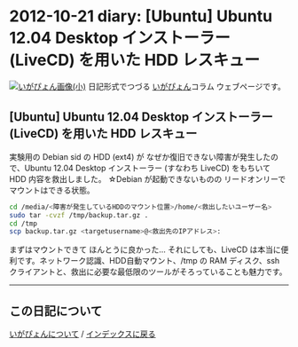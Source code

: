 2012-10-21 diary: [Ubuntu] Ubuntu 12.04 Desktop インストーラー (LiveCD) を用いた HDD レスキュー
=====================================================================================================
[![いがぴょん画像(小)](https://igapyon.github.io/diary/images/iga200306s.jpg "いがぴょん")](https://igapyon.github.io/diary/memo/memoigapyon.html) 日記形式でつづる [いがぴょん](https://igapyon.github.io/diary/memo/memoigapyon.html)コラム ウェブページです。

## [Ubuntu] Ubuntu 12.04 Desktop インストーラー (LiveCD) を用いた HDD レスキュー

実験用の Debian sid の HDD (ext4) が なぜか復旧できない障害が発生したので、Ubuntu 12.04 Desktop インストーラー (すなわち LiveCD) をもちいて HDD 内容を救出しました。
☆Debian が起動できないものの リードオンリーでマウントはできる状態。

```sh
cd /media/<障害が発生しているHDDのマウント位置>/home/<救出したいユーザー名>
sudo tar -cvzf /tmp/backup.tar.gz .
cd /tmp
scp backup.tar.gz <targetusername>@<救出先のIPアドレス>:
```

まずはマウントできて ほんとうに良かった...
それにしても、LiveCD は本当に便利です。ネットワーク認識、HDD自動マウント、/tmp の RAM ディスク、ssh クライアントと、救出に必要な最低限のツールがそろっていることも魅力です。



----------------------------------------------------------------------------------------------------

## この日記について
[いがぴょんについて](https://igapyon.github.io/diary/memo/memoigapyon.html) / [インデックスに戻る](https://igapyon.github.io/diary/idxall.html)
